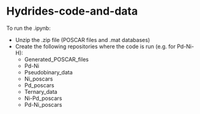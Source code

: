 # Hydrides-code-and-data
To run the .ipynb:
  - Unzip the .zip file (POSCAR files and .mat databases)
  - Create the following repositories where the code is run (e.g. for Pd-Ni-H):
    - Generated_POSCAR_files
     - Pd-Ni
      - Pseudobinary_data
       - Ni_poscars
       - Pd_poscars
      - Ternary_data
       - Ni-Pd_poscars
       - Pd-Ni_poscars
